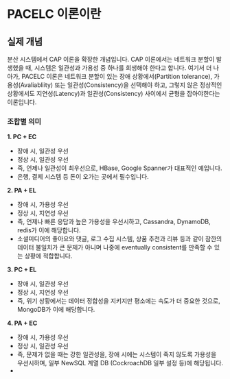# PACELC 이론이란
## 실제 개념
분산 시스템에서 CAP 이론을 확장한 개념입니다. 
CAP 이론에서는 네트워크 분할이 발생했을 때, 시스템은 일관성과 가용성 중 하나를 희생해야 한다고 합니다. 
여기서 더 나아가, PACELC 이론은 네트워크 분할이 있는 장애 상황에서(Partition tolerance), 가용성(Avaliabliity) 또는 일관성(Consistency)을 선택해야 하고, 그렇지 않은 정상적인 상황에서도 지연성(Latency)과 일관성(Consistency) 사이에서 균형을 잡아야한다는 이론입니다.


### 조합별 의미
**1. PC + EC**
* 장애 시, 일관성 우선
* 정상 시, 일관성 우선
* 즉, 언제나 일관성이 최우선으로, HBase, Google Spanner가 대표적인 예입니다.
* 은행, 결제 시스템 등 돈이 오가는 곳에서 필수입니다.

**2. PA + EL**
* 장애 시, 가용성 우선
* 정상 시, 지연성 우선
* 즉, 언제나 빠른 응답과 높은 가용성을 우선시하고, Cassandra, DynamoDB, redis가 이에 해당합니다.
* 소셜미디어의 좋아요와 댓글, 로그 수집 시스템, 상품 추천과 리뷰 등과 같이 잠깐의 데이터 불일치가 큰 문제가 아니며 나중에 eventually consistent를 만족할 수 있는 상황에 적합합니다.

**3. PC + EL**
* 장애 시, 일관성 우선
* 정상 시, 지연성 우선
* 즉, 위기 상황에서는 데이터 정합성을 지키지만 평소에는 속도가 더 중요한 것으로, MongoDB가 이에 해당합니다.

**4. PA + EC**
* 장애 시, 가용성 우선
* 정상 시, 일관성 우선
* 즉, 문제가 없을 때는 강한 일관성을, 장애 시에는 시스템이 죽지 않도록 가용성을 우선시하며, 일부 NewSQL 계열 DB (CockroachDB 일부 설정 등)에 해당됩니다.
* 

